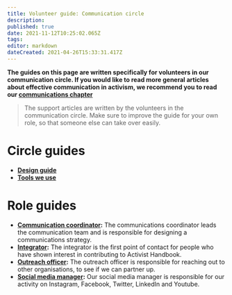 ```yaml
---
title: Volunteer guide: Communication circle
description: 
published: true
date: 2021-11-12T10:25:02.065Z
tags: 
editor: markdown
dateCreated: 2021-04-26T15:33:31.417Z
---
```


**The guides on this page are written specifically for volunteers in our communication circle. If you would like to read more general articles about effective communication in activism, we recommend you to read our [communications chapter](/communication)**

> The support articles are written by the volunteers in the communication circle. Make sure to improve the guide for your own role, so that someone else can take over easily.

# Circle guides
-  [**Design guide**](design-guide)
- [**Tools we use**](tools) 
 
# Role guides
-  **[Communication coordinator](/en/support/core/communications-coordinator):** The communications coordinator leads the communication team and is responsible for designing a communications strategy.
- **[Integrator](integrator):** The integrator is the first point of contact for people who have shown interest in contributing to Activist Handbook.
-   **[Outreach officer](outreach):** The outreach officer is responsible for reaching out to other organisations, to see if we can partner up.
- **[Social media manager](social-media):** Our social media manager is responsible for our activity on Instagram, Facebook, Twitter, LinkedIn and Youtube.